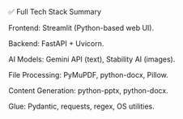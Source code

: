 ✅ Full Tech Stack Summary

Frontend: Streamlit (Python-based web UI).

Backend: FastAPI + Uvicorn.

AI Models: Gemini API (text), Stability AI (images).

File Processing: PyMuPDF, python-docx, Pillow.

Content Generation: python-pptx, python-docx.

Glue: Pydantic, requests, regex, OS utilities.
